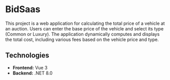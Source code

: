 # BidSaas

This project is a web application for calculating the total price of a vehicle at an auction. Users can enter the base price of the vehicle and select its type (Common or Luxury). The application dynamically computes and displays the total cost, including various fees based on the vehicle price and type.

## Technologies

- **Frontend:** Vue 3
- **Backend:** .NET 8.0